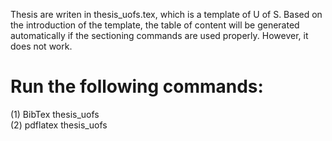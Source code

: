 Thesis are writen in thesis_uofs.tex, which is a template of U of S. Based on the introduction of the template, the table of content will be generated automatically if the sectioning commands are used properly. However, it does not work.





# Run the following commands:
(1) BibTex thesis_uofs <br /> (2) pdflatex thesis_uofs 

